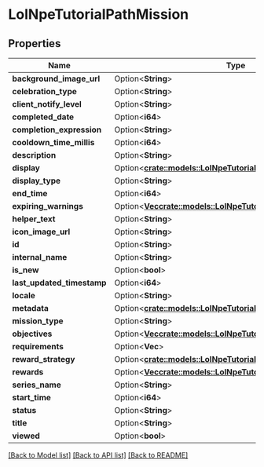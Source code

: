 # LolNpeTutorialPathMission

## Properties

Name | Type | Description | Notes
------------ | ------------- | ------------- | -------------
**background_image_url** | Option<**String**> |  | [optional]
**celebration_type** | Option<**String**> |  | [optional]
**client_notify_level** | Option<**String**> |  | [optional]
**completed_date** | Option<**i64**> |  | [optional]
**completion_expression** | Option<**String**> |  | [optional]
**cooldown_time_millis** | Option<**i64**> |  | [optional]
**description** | Option<**String**> |  | [optional]
**display** | Option<[**crate::models::LolNpeTutorialPathMissionDisplay**](LolNpeTutorialPathMissionDisplay.md)> |  | [optional]
**display_type** | Option<**String**> |  | [optional]
**end_time** | Option<**i64**> |  | [optional]
**expiring_warnings** | Option<[**Vec<crate::models::LolNpeTutorialPathExpiringWarning>**](LolNpeTutorialPathExpiringWarning.md)> |  | [optional]
**helper_text** | Option<**String**> |  | [optional]
**icon_image_url** | Option<**String**> |  | [optional]
**id** | Option<**String**> |  | [optional]
**internal_name** | Option<**String**> |  | [optional]
**is_new** | Option<**bool**> |  | [optional]
**last_updated_timestamp** | Option<**i64**> |  | [optional]
**locale** | Option<**String**> |  | [optional]
**metadata** | Option<[**crate::models::LolNpeTutorialPathMissionMetadata**](LolNpeTutorialPathMissionMetadata.md)> |  | [optional]
**mission_type** | Option<**String**> |  | [optional]
**objectives** | Option<[**Vec<crate::models::LolNpeTutorialPathObjective>**](LolNpeTutorialPathObjective.md)> |  | [optional]
**requirements** | Option<**Vec<String>**> |  | [optional]
**reward_strategy** | Option<[**crate::models::LolNpeTutorialPathRewardStrategy**](LolNpeTutorialPathRewardStrategy.md)> |  | [optional]
**rewards** | Option<[**Vec<crate::models::LolNpeTutorialPathReward>**](LolNpeTutorialPathReward.md)> |  | [optional]
**series_name** | Option<**String**> |  | [optional]
**start_time** | Option<**i64**> |  | [optional]
**status** | Option<**String**> |  | [optional]
**title** | Option<**String**> |  | [optional]
**viewed** | Option<**bool**> |  | [optional]

[[Back to Model list]](../README.md#documentation-for-models) [[Back to API list]](../README.md#documentation-for-api-endpoints) [[Back to README]](../README.md)


